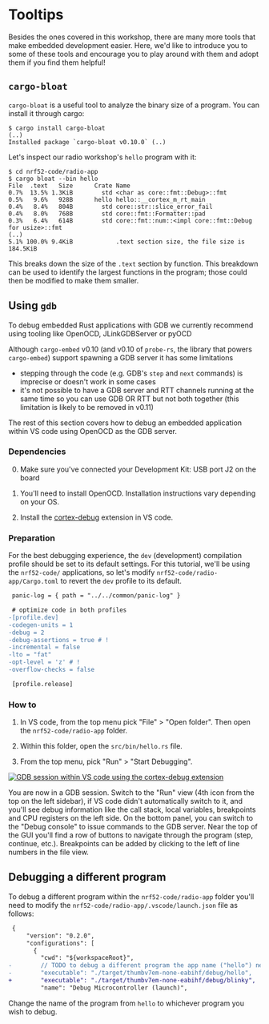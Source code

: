 # Tooltips

Besides the ones covered in this workshop, there are many more tools that make embedded development easier.
Here, we'd like to introduce you to some of these tools and encourage you to play around with them and adopt them if you find them helpful!

## `cargo-bloat`

`cargo-bloat` is a useful tool to analyze the binary size of a program. You can install it through cargo:

```console
$ cargo install cargo-bloat
(..)
Installed package `cargo-bloat v0.10.0` (..)
```

Let's inspect our radio workshop's `hello` program with it:

```console
$ cd nrf52-code/radio-app
$ cargo bloat --bin hello
File  .text   Size      Crate Name
0.7%  13.5% 1.3KiB        std <char as core::fmt::Debug>::fmt
0.5%   9.6%   928B      hello hello::__cortex_m_rt_main
0.4%   8.4%   804B        std core::str::slice_error_fail
0.4%   8.0%   768B        std core::fmt::Formatter::pad
0.3%   6.4%   614B        std core::fmt::num::<impl core::fmt::Debug for usize>::fmt
(..)
5.1% 100.0% 9.4KiB            .text section size, the file size is 184.5KiB
```

This breaks down the size of the `.text` section by function. This breakdown can be used to identify the largest functions in the program; those could then be modified to make them smaller.

## Using `gdb`

To debug embedded Rust applications with GDB we currently recommend using tooling like OpenOCD,
JLinkGDBServer or pyOCD

Although `cargo-embed` v0.10 (and v0.10 of `probe-rs`, the library that powers `cargo-embed`) support spawning a GDB server it has some limitations

- stepping through the code (e.g. GDB's `step` and `next` commands) is imprecise or doesn't work in
  some cases
- it's not possible to have a GDB server and RTT channels running at the same time so you can use GDB OR RTT but not both together (this limitation is likely to be removed in v0.11)

The rest of this section covers how to debug an embedded application within VS code using OpenOCD as
the GDB server.

### Dependencies

0. Make sure you've connected your Development Kit: USB port J2 on the board

1. You'll need to install OpenOCD. Installation instructions vary depending on your OS.

2. Install the [cortex-debug](https://marketplace.visualstudio.com/items?itemName=marus25.cortex-debug) extension in VS code.

### Preparation

For the best debugging experience, the `dev` (development) compilation profile should be set to its
default settings.
For this tutorial, we'll be using the `nrf52-code/` applications, so let's modify `nrf52-code/radio-app/Cargo.toml` to revert the `dev` profile to its default.

```diff
 panic-log = { path = "../../common/panic-log" }

 # optimize code in both profiles
-[profile.dev]
-codegen-units = 1
-debug = 2
-debug-assertions = true # !
-incremental = false
-lto = "fat"
-opt-level = 'z' # !
-overflow-checks = false

 [profile.release]
```

### How to

1. In VS code, from the top menu pick "File" > "Open folder". Then open the `nrf52-code/radio-app` folder.

2. Within this folder, open the `src/bin/hello.rs` file.

3. From the top menu, pick "Run" > "Start Debugging".

[![GDB session within VS code using the cortex-debug extension](code-gdb.png)](./code-gdb.png)

You are now in a GDB session. Switch to the "Run" view (4th icon from the top on the left sidebar),
if VS code didn't automatically switch to it, and you'll see debug information like the call stack,
local variables, breakpoints and CPU registers on the left side. On the bottom panel, you can switch
to the "Debug console" to issue commands to the GDB server. Near the top of the GUI you'll find a
row of buttons to navigate through the program (step, continue, etc.). Breakpoints can be added by
clicking to the left of line numbers in the file view.

## Debugging a different program

To debug a different program within the `nrf52-code/radio-app` folder you'll need to modify the
`nrf52-code/radio-app/.vscode/launch.json` file as follows:

```diff
 {
     "version": "0.2.0",
     "configurations": [
       {
         "cwd": "${workspaceRoot}",
-        // TODO to debug a different program the app name ("hello") needs to be changed
-        "executable": "./target/thumbv7em-none-eabihf/debug/hello",
+        "executable": "./target/thumbv7em-none-eabihf/debug/blinky",
         "name": "Debug Microcontroller (launch)",
```

Change the name of the program from `hello` to whichever program you wish to debug.
